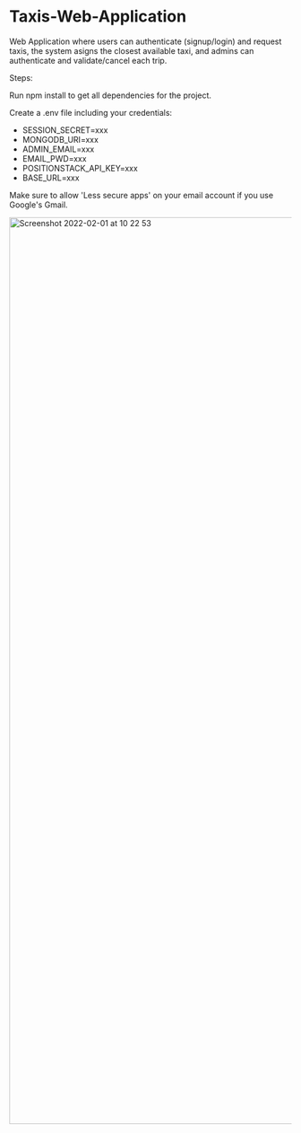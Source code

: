 # Taxis-Web-Application

Web Application where users can authenticate (signup/login) and request taxis, the system asigns the closest available taxi, and admins can authenticate and validate/cancel each trip.

Steps:

Run npm install to get all dependencies for the project.

Create a .env file including your credentials:

* SESSION_SECRET=xxx
* MONGODB_URI=xxx
* ADMIN_EMAIL=xxx
* EMAIL_PWD=xxx
* POSITIONSTACK_API_KEY=xxx
* BASE_URL=xxx

Make sure to allow 'Less secure apps' on your email account if you use Google's Gmail.

<img width="1616" alt="Screenshot 2022-02-01 at 10 22 53" src="https://user-images.githubusercontent.com/50542132/151942671-e7ce949b-4090-4270-a3ce-289b9199cc0c.png">

